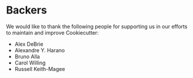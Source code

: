 # Backers

We would like to thank the following people for supporting us in our efforts to maintain and improve Cookiecutter:

* Alex DeBrie
* Alexandre Y. Harano
* Bruno Alla
* Carol Willing
* Russell Keith-Magee
